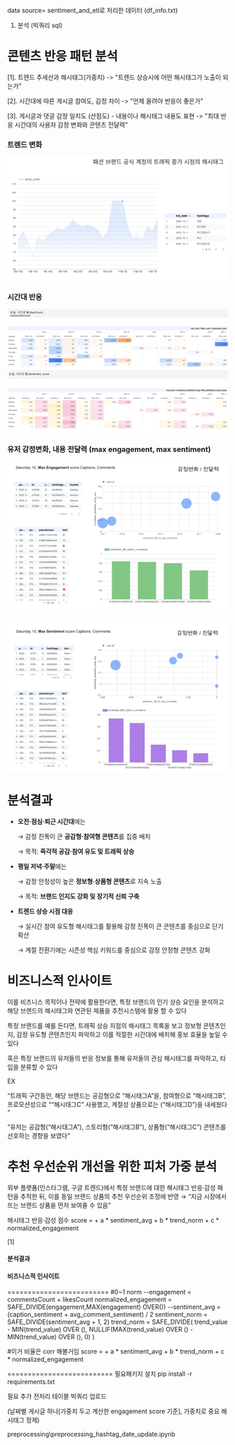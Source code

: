 data source= sentiment_and_etl로 처리한 데이터 (df_info.txt)
1. 분석 (빅쿼리 sql)

# 콘텐츠 반응 패턴 분석

[1]. 트렌드 추세선과 해시태그(가중치)
-> "트렌드 상승시에 어떤 해시태그가 노출이 되는가"

[2]. 시간대에 따른 게시글 참여도, 감정 차이
-> "언제 올려야 반응이 좋은가"

[3]. 게시글과 댓글 감정 일치도 (산점도) - 내용이나 해시태그 내용도 표현
-> "최대 반응 시간대의 사용자 감정 변화와 콘텐츠 전달력"



### 트렌드 변화
![트렌드 변화](./images/trend_dashboard.PNG)

### 시간대 반응
![시간대 반응](./images/likesCount_commentsCount_dashboard.PNG)

### 유저 감정변화, 내용 전달력 (max engagement, max sentiment)
![감정 변화](./images/max_engagement_captions_comments_analysis.PNG)

![감정 변화](./images/max_sentiment_captions_comments_analysis.PNG)


# 분석결과

- **오전·점심·퇴근 시간대**에는
    
    → 감정 진폭이 큰 **공감형·참여형 콘텐츠**를 집중 배치
    
    → 목적: **즉각적 공감·참여 유도 및 트래픽 상승**
    
- **평일 저녁·주말**에는
    
    → 감정 안정성이 높은 **정보형·상품형 콘텐츠**로 지속 노출
    
    → 목적: **브랜드 인지도 강화 및 장기적 신뢰 구축**
    
- **트렌드 상승 시점 대응**
    
    → 실시간 참여 유도형 해시태그를 활용해 감정 진폭이 큰 콘텐츠를 중심으로 단기 확산
    
    → 계절 전환기에는 시즌성 핵심 키워드를 중심으로 감정 안정형 콘텐츠 강화



# 비즈니스적 인사이트

이를 비즈니스 목적이나 전략에 활용한다면, 특정 브랜드의 인기 상승 요인을 분석하고 해당 브랜드의 해시태그와 연관된 제품을 추천시스템에 활용 할 수 있다

특정 브랜드를 예를 든다면, 트래픽 상승 지점의 해시태그 목록을 보고 정보형 콘텐츠인지, 감정 유도형 콘텐츠인지 파악하고 이를 적절한 시간대에 배치해 홍보 효율을 높일 수 있다

혹은 특정 브랜드의 유저들의 반응 정보를 통해 유저들의 관심 해시태그를 파악하고, 타입을 분류할 수 있다

EX


“트래픽 구간동안, 해당 브랜드는 공감형으로 “해시태그A”을, 참여형으로 “해시태그B”, 프로모션성으로 ““해시태그C” 사용했고, 계절성 상품으로는 (“해시태그D”)을 내세웠다 ”

“유저는 공감형(“해시태그A”), 스토리형(“해시태그B”), 상품형(“해시태그C”) 콘텐츠를 선호하는 경향을 보였다”


# 추천 우선순위 개선을 위한 피처 가중 분석

외부 플랫폼(인스타그램, 구글 트렌드)에서
특정 브랜드에 대한 해시태그 반응·감성 패턴을 추적한 뒤,
이를 동일 브랜드 상품의 추천 우선순위 조정에 반영 →
“지금 시장에서 뜨는 브랜드 상품을 먼저 보여줄 수 있음”

해시태그 반응·감성 점수
score =
      + a * sentiment_avg
      + b * trend_norm
      + c * normalized_engagement

[1]

#### 분석결과
#### 비즈니스적 인사이트

=========================
#0~1 norm
--engagement = commentsCount + likesCount
normalized_engagement = SAFE_DIVIDE(engagement,MAX(engagement) OVER())
--sentiment_avg = (caption_sentiment + avg_comment_sentiment) / 2
sentiment_norm = SAFE_DIVIDE(sentiment_avg + 1, 2)
trend_norm = SAFE_DIVIDE(
                trend_value - MIN(trend_value) OVER (),
                NULLIF(MAX(trend_value) OVER () - MIN(trend_value) OVER (), 0)
              )

#이거 비율은 corr 해볼거임
score =
      + a * sentiment_avg
      + b * trend_norm
      + c * normalized_engagement


==========================
필요패키지 설치
pip install -r requirements.txt

필요 추가 전처리 테이블 빅쿼리 업로드 

(날짜별 게시글 하나[가중치 두고 계산한 engagement score 기준], 가중치로 중요 해시태그 정제)

preprocessing\preprocessing_hashtag_date_update.ipynb
